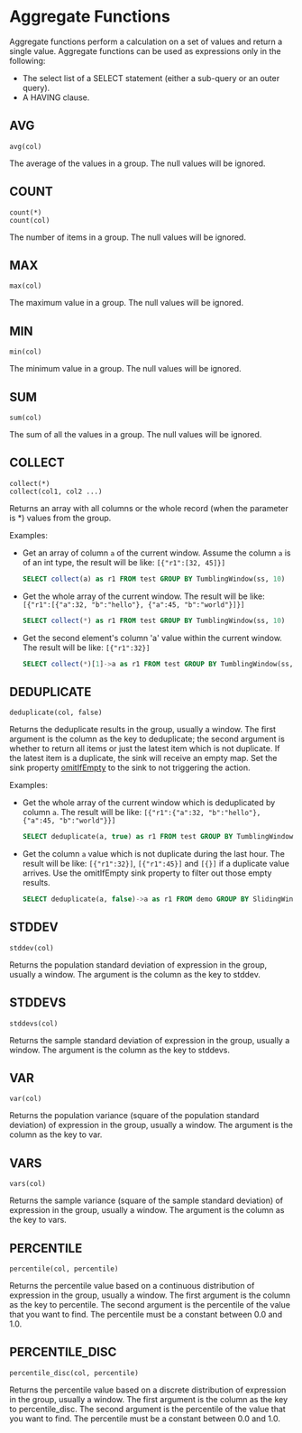 # Aggregate Functions

Aggregate functions perform a calculation on a set of values and return a single value. Aggregate functions can be used
as expressions only in the following:

* The select list of a SELECT statement (either a sub-query or an outer query).
* A HAVING clause.

## AVG

```text
avg(col)
```

The average of the values in a group. The null values will be ignored.

## COUNT

```text
count(*)
count(col)
```

The number of items in a group. The null values will be ignored.

## MAX

```text
max(col)
```

The maximum value in a group. The null values will be ignored.

## MIN

```text
min(col)
```

The minimum value in a group. The null values will be ignored.

## SUM

```text
sum(col)
```

The sum of all the values in a group. The null values will be ignored.

## COLLECT

```text
collect(*)
collect(col1, col2 ...)
```

Returns an array with all columns or the whole record (when the parameter is *) values from the group.

Examples:

* Get an array of column `a` of the current window. Assume the column `a` is of an int type, the result will be
  like: `[{"r1":[32, 45]}]`

    ```sql
    SELECT collect(a) as r1 FROM test GROUP BY TumblingWindow(ss, 10)
    ```

* Get the whole array of the current window. The result will be
  like: `[{"r1":[{"a":32, "b":"hello"}, {"a":45, "b":"world"}]}]`

    ```sql
    SELECT collect(*) as r1 FROM test GROUP BY TumblingWindow(ss, 10)
    ```

* Get the second element's column 'a' value within the current window. The result will be like: `[{"r1":32}]`

    ```sql
    SELECT collect(*)[1]->a as r1 FROM test GROUP BY TumblingWindow(ss, 10)
    ```

## DEDUPLICATE

```text
deduplicate(col, false)
```

Returns the deduplicate results in the group, usually a window. The first argument is the column as the key to
deduplicate; the second argument is whether to return all items or just the latest item which is not duplicate. If the
latest item is a duplicate, the sink will receive an empty map. Set the sink
property [omitIfEmpty](../../guide/sinks/overview.md#common-properties) to the sink to not triggering the action.

Examples:

* Get the whole array of the current window which is deduplicated by column `a`. The result will be
  like: `[{"r1":{"a":32, "b":"hello"}, {"a":45, "b":"world"}}]`

    ```sql
    SELECT deduplicate(a, true) as r1 FROM test GROUP BY TumblingWindow(ss, 10)
    ```

* Get the column `a` value which is not duplicate during the last hour. The result will be
  like: `[{"r1":32}]`, `[{"r1":45}]` and `[{}]` if a duplicate value arrives. Use the omitIfEmpty sink property to
  filter out those empty results.

     ```sql
     SELECT deduplicate(a, false)->a as r1 FROM demo GROUP BY SlidingWindow(hh, 1)
     ```

## STDDEV

```text
stddev(col)
```

Returns the population standard deviation of expression in the group, usually a window. The argument is the column as
the key to stddev.

## STDDEVS

```text
stddevs(col)
```

Returns the sample standard deviation of expression in the group, usually a window. The argument is the column as the
key to stddevs.

## VAR

```text
var(col)
```

Returns the population variance (square of the population standard deviation) of expression in the group, usually a
window. The argument is the column as the key to var.

## VARS

```text
vars(col)
```

Returns the sample variance (square of the sample standard deviation) of expression in the group, usually a window. The
argument is the column as the key to vars.

## PERCENTILE

```text
percentile(col, percentile)
```

Returns the percentile value based on a continuous distribution of expression in the group, usually a window. The first
argument is the column as the key to percentile. The second argument is the percentile of the value that you want to
find. The percentile must be a constant between 0.0 and 1.0.

## PERCENTILE_DISC

```text
percentile_disc(col, percentile)
```

Returns the percentile value based on a discrete distribution of expression in the group, usually a window. The first
argument is the column as the key to percentile_disc. The second argument is the percentile of the value that you want
to find. The percentile must be a constant between 0.0 and 1.0.
